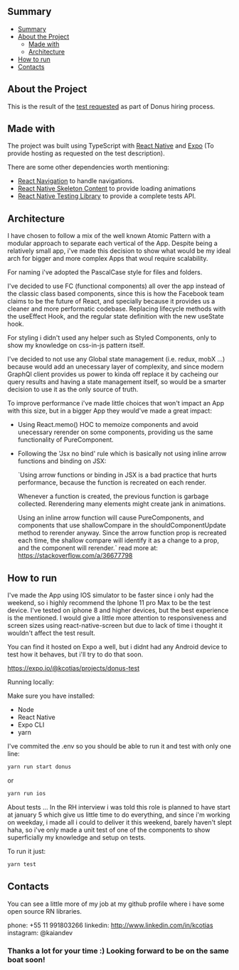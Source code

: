 <!--
***
*** Project created by Kaian Cotias
***
-->

## Summary

- [Summary](#summary)
- [About the Project](#about-the-project)
  - [Made with](#made-with)
  - [Architecture](#architecture)
- [How to run](#how-to-run)
- [Contacts](#contacts)

## About the Project

This is the result of the [test requested](https://github.com/ztech-company/donus-code-challenge/blob/master/frontend-mobile.md) as part of Donus hiring process.

## Made with

The project was built using TypeScript with [React Native](https://reactnative.dev/) and [Expo](https://expo.io/) (To provide hosting as requested on the test description).

There are some other dependencies worth mentioning:
- [React Navigation](https://reactnavigation.org/) to handle navigations.
- [React Native Skeleton Content](https://www.npmjs.com/package/react-native-skeleton-content) to provide loading animations
- [React Native Testing Library](https://github.com/callstack/react-native-testing-library) to provide a complete tests API.

## Architecture

I have chosen to follow a mix of the well known Atomic Pattern with a modular approach to separate each vertical of the App. Despite being a relatively small app, i've made this decision to show what would be my ideal arch for bigger and more complex Apps that woul require scalability.

For naming i've adopted the PascalCase style for files and folders.

I've decided to use FC (functional components) all over the app instead of the classic class based components, since this is how the Facebook team claims to be the future of React, and specially because it provides us a cleaner and more performatic codebase. Replacing lifecycle methods with the useEffect Hook, and the regular state definition with the new useState hook.

For styling i didn't used any helper such as Styled Components, only to show my knowledge on css-in-js pattern itself.

I've decided to not use any Global state management (i.e. redux, mobX ...) because would add an unecessary layer of complexity, and since modern GraphQl client provides us power to kinda off replace it by cacheing our query results and having a state management itself, so would be a smarter decision to use it as the only source of truth.

To improve performance i've made little choices that won't impact an App with this size, but in a bigger App they would've made a great impact:

- Using React.memo() HOC to memoize components and avoid unecessary rerender on some components, providing us the same functionality of PureComponent.
- Following the 'Jsx no bind' rule which is basically not using inline arrow functions and binding on JSX: 

    `Using arrow functions or binding in JSX is a bad practice that hurts performance, because the function is recreated on each render.

    Whenever a function is created, the previous function is garbage collected. Rerendering many elements might create jank in animations.

    Using an inline arrow function will cause PureComponents, and components that use shallowCompare in the shouldComponentUpdate method to rerender anyway. Since the arrow function prop is recreated each time, the shallow compare will identify it as a change to a prop, and the component will rerender.`
    read more at: https://stackoverflow.com/a/36677798

## How to run

I've made the App using IOS simulator to be faster since i only had the weekend, so i highly recommend the Iphone 11 pro Max to be the test device. I've tested on iphone 8 and higher devices, but the best experience is the mentioned. I would give a little more attention to responsiveness and screen sizes using react-native-screen but due to lack of time i thought it wouldn't affect the test result.

You can find it hosted on Expo a well, but i didnt had any Android device to test how it behaves, but i'll try to do that soon.

https://expo.io/@kcotias/projects/donus-test

Running locally:

Make sure you have installed:

- Node
- React Native
- Expo CLI
- yarn 

I've commited the .env so you should be able to run it and test with only one line:

```bash
yarn run start donus
```
or

```bash
yarn run ios
```
About tests ...
In the RH interview i was told this role is planned to have start at january 5 which give us little time to do everything, and since i'm working on weekday, i made all i could to deliver it this weekend, barely haven't slept haha, so i've only made a unit test of one of the components to show superficially my knowledge and setup on tests.

To run it just:

```bash
yarn test
```
## Contacts

You can see a little more of my job at my github profile where i have some open source RN libraries.

phone: +55 11 991803266
linkedin: http://www.linkedin.com/in/kcotias
instagram: @kaiandev

### Thanks a lot for your time :) Looking forward to be on the same boat soon!